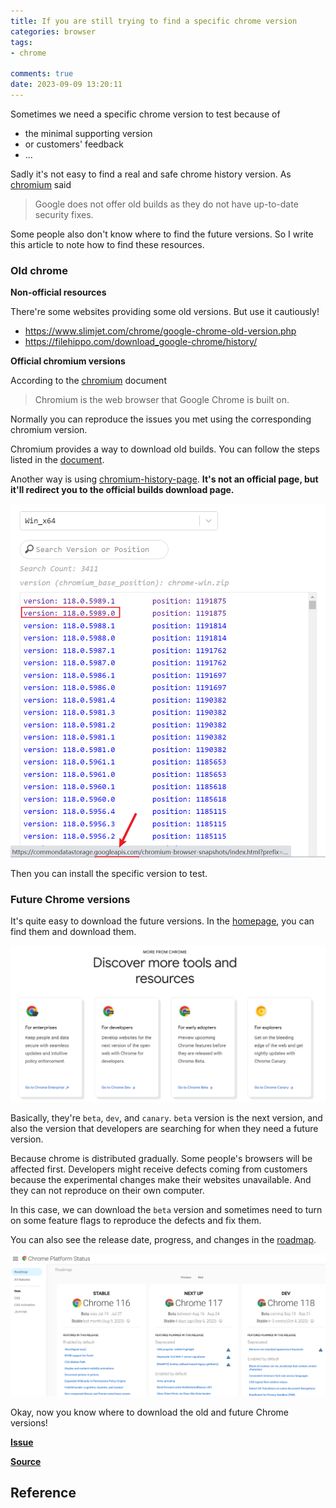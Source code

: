 ```yaml
---
title: If you are still trying to find a specific chrome version
categories: browser
tags: 
- chrome

comments: true
date: 2023-09-09 13:20:11
---
```


Sometimes we need a specific chrome version to test because of 

- the minimal supporting version 
- or customers' feedback
- ...

Sadly it's not easy to find a real and safe chrome history version. As [chromium](https://opensource.google/projects/chromium) said

> Google does not offer old builds as they do not have up-to-date security fixes.

Some people also don't know where to find the future versions. So I write this article to note how to find these resources.

### Old chrome

**Non-official resources**

There're some websites providing some old versions. But use it cautiously!

- https://www.slimjet.com/chrome/google-chrome-old-version.php
- https://filehippo.com/download_google-chrome/history/

**Official chromium versions**

According to the [chromium](https://opensource.google/projects/chromium) document

> Chromium is the web browser that Google Chrome is built on.

Normally you can reproduce the issues you met using the corresponding chromium version. 

Chromium provides a way to download old builds. You can follow the steps listed in the [document](https://www.chromium.org/getting-involved/download-chromium/#downloading-old-builds-of-chrome-chromium).

Another way is using [chromium-history-page](https://mrseawave.github.io/chromium-history-page/). **It's not an official page, but it'll redirect you to the official builds download page.**

![Alt text](../images/when-you-need-a-specific-chrome-version-to-test-image-1.png)

Then you can install the specific version to test.

### Future Chrome versions

It's quite easy to download the future versions. In the [homepage](https://www.google.com/chrome/), you can find them and download them.

![Alt text](../images/when-you-need-a-specific-chrome-version-to-test-image-2.png)

Basically, they're `beta`, `dev`, and `canary`. `beta` version is the next version, and also the version that developers are searching for when they need a future version.

Because chrome is distributed gradually. Some people's browsers will be affected first. Developers might receive defects coming from customers because the experimental changes make their websites unavailable. And they can not reproduce on their own computer. 

In this case, we can download the `beta` version and sometimes need to turn on some feature flags to reproduce the defects and fix them.

You can also see the release date, progress, and changes in the [roadmap](https://chromestatus.com/roadmap).

![Alt text](../images/when-you-need-a-specific-chrome-version-to-test-image-3.png)

Okay, now you know where to download the old and future Chrome versions!

[**Issue**](https://github.com/xianshenglu/blog/issues/151)

[**Source**](https://github.com/xianshenglu/blog/blob/master/source/_posts/when-you-need-a-specific-chrome-version-to-test.md)

## Reference
